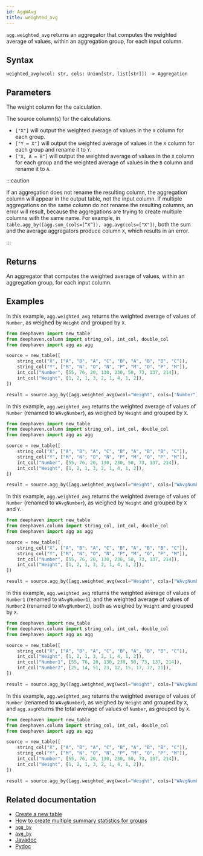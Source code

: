 ```yaml
---
id: AggWAvg
title: weighted_avg
---
```


`agg.weighted_avg` returns an aggregator that computes the weighted average of values, within an aggregation group, for each input column.

## Syntax

```
weighted_avg(wcol: str, cols: Union[str, list[str]]) -> Aggregation
```

## Parameters

<ParamTable>
<Param name="wcol" type="str">

The weight column for the calculation.

</Param>
<Param name="cols" type="Union[str, list[str]]">

The source column(s) for the calculations.

- `["X"]` will output the weighted average of values in the `X` column for each group.
- `["Y = X"]` will output the weighted average of values in the `X` column for each group and rename it to `Y`.
- `["X, A = B"]` will output the weighted average of values in the `X` column for each group and the weighted average of values in the `B` column and rename it to `A`.

</Param>

</ParamTable>

:::caution

If an aggregation does not rename the resulting column, the aggregation column will appear in the output table, not the input column. If multiple aggregations on the same column do not rename the resulting columns, an error will result, because the aggregations are trying to create multiple columns with the same name. For example, in `table.agg_by([agg.sum_(cols=[“X”]), agg.avg(cols=["X"])`, both the sum and the average aggregators produce column `X`, which results in an error.

:::

## Returns

An aggregator that computes the weighted average of values, within an aggregation group, for each input column.

## Examples

In this example, `agg.weighted_avg` returns the weighted average of values of `Number`, as weighed by `Weight` and grouped by `X`.

```python order=source,result
from deephaven import new_table
from deephaven.column import string_col, int_col, double_col
from deephaven import agg as agg

source = new_table([
    string_col("X", ["A", "B", "A", "C", "B", "A", "B", "B", "C"]),
    string_col("Y", ["M", "N", "O", "N", "P", "M", "O", "P", "M"]),
    int_col("Number", [55, 76, 20, 130, 230, 50, 73, 137, 214]),
    int_col("Weight", [1, 2, 1, 3, 2, 1, 4, 1, 2]),
])

result = source.agg_by([agg.weighted_avg(wcol="Weight", cols=["Number"])], by=["X"])
```

In this example, `agg.weighted_avg` returns the weighted average of values of `Number` (renamed to `WAvgNumber`), as weighed by `Weight` and grouped by `X`.

```python order=source,result
from deephaven import new_table
from deephaven.column import string_col, int_col, double_col
from deephaven import agg as agg

source = new_table([
    string_col("X", ["A", "B", "A", "C", "B", "A", "B", "B", "C"]),
    string_col("Y", ["M", "N", "O", "N", "P", "M", "O", "P", "M"]),
    int_col("Number", [55, 76, 20, 130, 230, 50, 73, 137, 214]),
    int_col("Weight", [1, 2, 1, 3, 2, 1, 4, 1, 2]),
])

result = source.agg_by([agg.weighted_avg(wcol="Weight", cols=["WAvgNumber = Number"])], by=["X"])
```

In this example, `agg.weighted_avg` returns the weighted average of values of `Number` (renamed to `WAvgNumber`), as weighed by `Weight` and grouped by `X` and `Y`.

```python order=source,result
from deephaven import new_table
from deephaven.column import string_col, int_col, double_col
from deephaven import agg as agg

source = new_table([
    string_col("X", ["A", "B", "A", "C", "B", "A", "B", "B", "C"]),
    string_col("Y", ["M", "N", "O", "N", "P", "M", "O", "P", "M"]),
    int_col("Number", [55, 76, 20, 130, 230, 50, 73, 137, 214]),
    int_col("Weight", [1, 2, 1, 3, 2, 1, 4, 1, 2]),
])

result = source.agg_by([agg.weighted_avg(wcol="Weight", cols=["WAvgNumber = Number"])], by=["X","Y"])
```

In this example, `agg.weighted_avg` returns the weighted average of values of `Number1` (renamed to `WAvgNumber1`), and the weighted average of values of `Number2` (renamed to `WAvgNumber2`), both as weighed by `Weight` and grouped by `X`.

```python order=source,result
from deephaven import new_table
from deephaven.column import string_col, int_col, double_col
from deephaven import agg as agg

source = new_table([
    string_col("X", ["A", "B", "A", "C", "B", "A", "B", "B", "C"]),
    int_col("Weight", [1, 2, 1, 3, 2, 1, 4, 1, 2]),
    int_col("Number1", [55, 76, 20, 130, 230, 50, 73, 137, 214]),
    int_col("Number2", [25, 14, 51, 23, 12, 15, 17, 72, 21]),
])

result = source.agg_by([agg.weighted_avg(wcol="Weight", cols=["WAvgNumber1 = Number1", "WAvgNumber2 = Number2"])], by=["X"])
```

In this example, `agg.weighted_avg` returns the weighted average of values of `Number` (renamed to `WAvgNumber`), as weighed by `Weight` and grouped by `X`, and `agg.avg`returns the total average of values of `Number`, as grouped by `X`.

```python order=source,result
from deephaven import new_table
from deephaven.column import string_col, int_col, double_col
from deephaven import agg as agg

source = new_table([
    string_col("X", ["A", "B", "A", "C", "B", "A", "B", "B", "C"]),
    string_col("Y", ["M", "N", "O", "N", "P", "M", "O", "P", "M"]),
    int_col("Number", [55, 76, 20, 130, 230, 50, 73, 137, 214]),
    int_col("Weight", [1, 2, 1, 3, 2, 1, 4, 1, 2]),
])

result = source.agg_by([agg.weighted_avg(wcol="Weight", cols=["WAvgNumber = Number"]),agg.avg(cols=["Avg = Number"])],  by=["X"])
```

## Related documentation

- [Create a new table](../../../how-to-guides/new-table.md)
- [How to create multiple summary statistics for groups](../../../how-to-guides/combined-aggregations.md)
- [`agg_by`](./aggBy.md)
- [`avg_by`](./avgBy.md)
- [Javadoc](<https://deephaven.io/core/javadoc/io/deephaven/api/agg/Aggregation.html#AggWAvg(java.lang.String,java.lang.String...)>)
- [Pydoc](https://deephaven.io/core/pydoc/code/deephaven.agg.html?highlight=weighted#deephaven.agg.weighted_avg)
